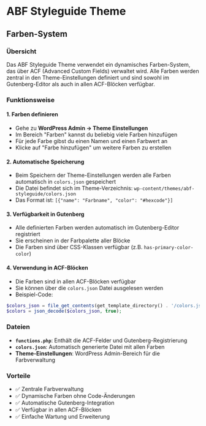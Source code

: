 # ABF Styleguide Theme

## Farben-System

### Übersicht
Das ABF Styleguide Theme verwendet ein dynamisches Farben-System, das über ACF (Advanced Custom Fields) verwaltet wird. Alle Farben werden zentral in den Theme-Einstellungen definiert und sind sowohl im Gutenberg-Editor als auch in allen ACF-Blöcken verfügbar.

### Funktionsweise

#### 1. Farben definieren
- Gehe zu **WordPress Admin → Theme Einstellungen**
- Im Bereich "Farben" kannst du beliebig viele Farben hinzufügen
- Für jede Farbe gibst du einen Namen und einen Farbwert an
- Klicke auf "Farbe hinzufügen" um weitere Farben zu erstellen

#### 2. Automatische Speicherung
- Beim Speichern der Theme-Einstellungen werden alle Farben automatisch in `colors.json` gespeichert
- Die Datei befindet sich im Theme-Verzeichnis: `wp-content/themes/abf-styleguide/colors.json`
- Das Format ist: `[{"name": "Farbname", "color": "#hexcode"}]`

#### 3. Verfügbarkeit in Gutenberg
- Alle definierten Farben werden automatisch im Gutenberg-Editor registriert
- Sie erscheinen in der Farbpalette aller Blöcke
- Die Farben sind über CSS-Klassen verfügbar (z.B. `has-primary-color-color`)

#### 4. Verwendung in ACF-Blöcken
- Die Farben sind in allen ACF-Blöcken verfügbar
- Sie können über die `colors.json` Datei ausgelesen werden
- Beispiel-Code:
```php
$colors_json = file_get_contents(get_template_directory() . '/colors.json');
$colors = json_decode($colors_json, true);
```

### Dateien
- **`functions.php`**: Enthält die ACF-Felder und Gutenberg-Registrierung
- **`colors.json`**: Automatisch generierte Datei mit allen Farben
- **Theme-Einstellungen**: WordPress Admin-Bereich für die Farbverwaltung

### Vorteile
- ✅ Zentrale Farbverwaltung
- ✅ Dynamische Farben ohne Code-Änderungen
- ✅ Automatische Gutenberg-Integration
- ✅ Verfügbar in allen ACF-Blöcken
- ✅ Einfache Wartung und Erweiterung
